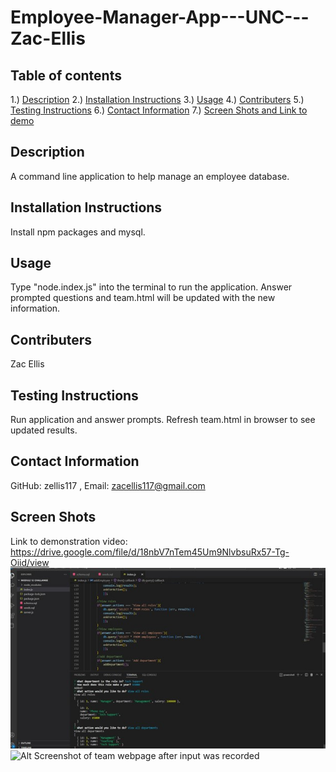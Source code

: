# Employee-Manager-App---UNC---Zac-Ellis 

## Table of contents
1.) [Description](#description)
2.) [Installation Instructions](#install)
3.) [Usage](#usage)
4.) [Contributers](#contributers)
5.) [Testing Instructions](#testing)
6.) [Contact Information](#contact)
7.) [Screen Shots and Link to demo](#screenShots)

<a name="description"></a>
## Description
A command line application to help manage an employee database. 

<a name="install"></a>
## Installation Instructions
Install npm packages and mysql. 

<a name="usage"></a>
## Usage
Type "node.index.js" into the terminal to run the application. 
Answer prompted questions and team.html will be updated with the new information. 

<a name="contributers"></a>
## Contributers
Zac Ellis

<a name="test"></a>
## Testing Instructions
Run application and answer prompts. 
Refresh team.html in browser to see updated results. 

<a name="contact"></a>
## Contact Information
GitHub: zellis117 , Email: zacellis117@gmail.com

<a name="screenShots"></a>
## Screen Shots
Link to demonstration video: https://drive.google.com/file/d/18nbV7nTem45Um9NlvbsuRx57-Tg-Oiid/view 
![Alt Screenshot of application running](./images/screenShot1.jpg)
![Alt Screenshot of team webpage after input was recorded](./images/screenShot2.jpg)
